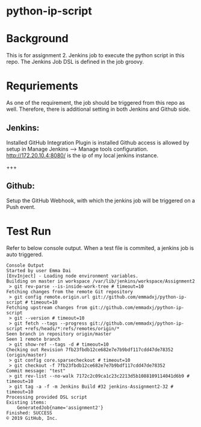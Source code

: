 python-ip-script
=================

# Background
This is for assignment 2. Jenkins job to execute the python script in this repo.
The Jenkins Job DSL is defined in the job groovy.

# Requriements
As one of the requirement, the job should be triggered from this repo as well. Therefore, there is additional setting in both Jenkins and Github side.

Jenkins:
----------
Installed GitHub Integration Plugin is installed
Github access is allowed by setup in Manage Jenkins --> Manage tools configuration.
http://172.20.10.4:8080/ is the ip of my local jenkins instance.

+++


Github:
-------
Setup the GitHub Webhook, with which the jenkins job will be triggered on a Push event.


# Test Run
Refer to below console output. When a test file is commited, a jenkins job is auto triggered.
~~~
Console Output
Started by user Emma Dai
[EnvInject] - Loading node environment variables.
Building on master in workspace /var/lib/jenkins/workspace/Assignment2
 > git rev-parse --is-inside-work-tree # timeout=10
Fetching changes from the remote Git repository
 > git config remote.origin.url git://github.com/emmadxj/python-ip-script # timeout=10
Fetching upstream changes from git://github.com/emmadxj/python-ip-script
 > git --version # timeout=10
 > git fetch --tags --progress git://github.com/emmadxj/python-ip-script +refs/heads/*:refs/remotes/origin/*
Seen branch in repository origin/master
Seen 1 remote branch
 > git show-ref --tags -d # timeout=10
Checking out Revision 7fb23fbdb12ce682e7e7b9bdf117cdd47de78352 (origin/master)
 > git config core.sparsecheckout # timeout=10
 > git checkout -f 7fb23fbdb12ce682e7e7b9bdf117cdd47de78352
Commit message: "test"
 > git rev-list --no-walk 7172c2c09ca1c23c2213d5b1088109114041d6b9 # timeout=10
 > git tag -a -f -m Jenkins Build #32 jenkins-Assignment2-32 # timeout=10
Processing provided DSL script
Existing items:
    GeneratedJob{name='assignment2'}
Finished: SUCCESS
© 2019 GitHub, Inc.
~~~
